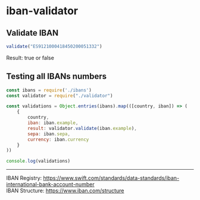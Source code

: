 # iban-validator

<h2>Validate IBAN</h2>

```js
validate("ES9121000418450200051332")
```

Result: true or false

<h2>Testing all IBANs numbers</h2>

```js
const ibans = require('./ibans')
const validator = require("./validator")

const validations = Object.entries(ibans).map(([country, iban]) => (
	{
		country,
		iban: iban.example,
		result: validator.validate(iban.example),
		sepa: iban.sepa,
		currency: iban.currency
	}
))

console.log(validations)
```

___

IBAN Registry: https://www.swift.com/standards/data-standards/iban-international-bank-account-number
<br />
IBAN Structure: https://www.iban.com/structure
